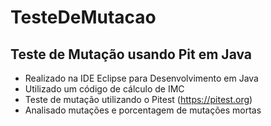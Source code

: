 # TesteDeMutacao
## Teste de Mutação usando Pit em Java

* Realizado na IDE Eclipse para Desenvolvimento em Java
* Utilizado um código de cálculo de IMC
* Teste de mutação utilizando o Pitest (https://pitest.org)
* Analisado mutações e porcentagem de mutações mortas
